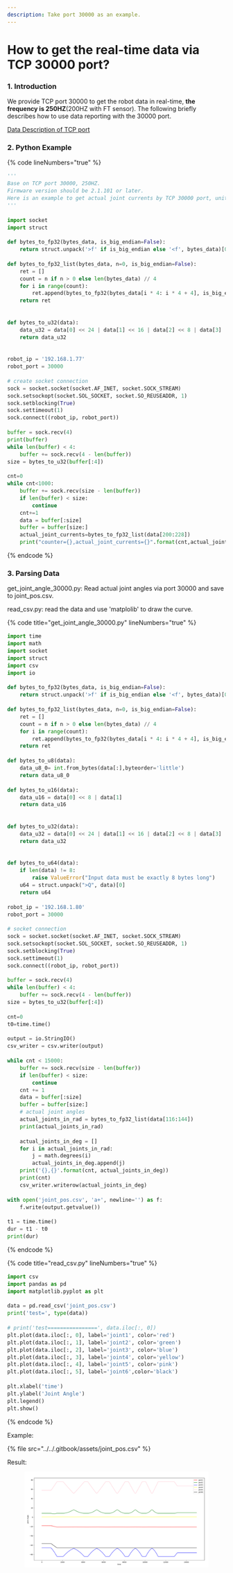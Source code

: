 ```yaml
---
description: Take port 30000 as an example.
---
```


# How to get the real-time data via TCP 30000 port?

### 1. Introduction <a href="#id-1.-introduction" id="id-1.-introduction"></a>

We provide TCP port 30000 to get the robot data in real-time, **the frequency is 250HZ**(200HZ with FT sensor). The following briefly describes how to use data reporting with the 30000 port.

[Data Description of TCP port](data-description-of-tcp-port.md)

### 2. Python Example

{% code lineNumbers="true" %}
```python
'''
Base on TCP port 30000, 250HZ.
Firmware version should be 2.1.101 or later.
Here is an example to get actual joint currents by TCP 30000 port, unit: Ampere.
'''

import socket
import struct

def bytes_to_fp32(bytes_data, is_big_endian=False):
    return struct.unpack('>f' if is_big_endian else '<f', bytes_data)[0]

def bytes_to_fp32_list(bytes_data, n=0, is_big_endian=False):
    ret = []
    count = n if n > 0 else len(bytes_data) // 4
    for i in range(count):
        ret.append(bytes_to_fp32(bytes_data[i * 4: i * 4 + 4], is_big_endian))
    return ret


def bytes_to_u32(data):
    data_u32 = data[0] << 24 | data[1] << 16 | data[2] << 8 | data[3]
    return data_u32


robot_ip = '192.168.1.77'
robot_port = 30000

# create socket connection
sock = socket.socket(socket.AF_INET, socket.SOCK_STREAM)
sock.setsockopt(socket.SOL_SOCKET, socket.SO_REUSEADDR, 1)
sock.setblocking(True)
sock.settimeout(1)
sock.connect((robot_ip, robot_port))

buffer = sock.recv(4)
print(buffer)
while len(buffer) < 4:
    buffer += sock.recv(4 - len(buffer))
size = bytes_to_u32(buffer[:4])

cnt=0
while cnt<1000:
    buffer += sock.recv(size - len(buffer))
    if len(buffer) < size:
        continue
    cnt+=1
    data = buffer[:size]
    buffer = buffer[size:]
    actual_joint_currents=bytes_to_fp32_list(data[200:228])
    print("counter={},actual_joint_currents={}".format(cnt,actual_joint_currents))
```
{% endcode %}

### 3. Parsing Data

get\_joint\_angle\_30000.py:  Read actual joint angles via port 30000 and save to joint\_pos.csv.

read\_csv.py:  read the data and use 'matplolib' to draw the curve.

{% code title="get_joint_angle_30000.py" lineNumbers="true" %}
```python
import time
import math
import socket
import struct
import csv
import io

def bytes_to_fp32(bytes_data, is_big_endian=False):
    return struct.unpack('>f' if is_big_endian else '<f', bytes_data)[0]

def bytes_to_fp32_list(bytes_data, n=0, is_big_endian=False):
    ret = []
    count = n if n > 0 else len(bytes_data) // 4
    for i in range(count):
        ret.append(bytes_to_fp32(bytes_data[i * 4: i * 4 + 4], is_big_endian))
    return ret

def bytes_to_u8(data):
    data_u8_0= int.from_bytes(data[:],byteorder='little')
    return data_u8_0

def bytes_to_u16(data):
    data_u16 = data[0] << 8 | data[1]
    return data_u16


def bytes_to_u32(data):
    data_u32 = data[0] << 24 | data[1] << 16 | data[2] << 8 | data[3]
    return data_u32


def bytes_to_u64(data):
    if len(data) != 8:
        raise ValueError("Input data must be exactly 8 bytes long")
    u64 = struct.unpack(">Q", data)[0]
    return u64

robot_ip = '192.168.1.80'
robot_port = 30000

# socket connection
sock = socket.socket(socket.AF_INET, socket.SOCK_STREAM)
sock.setsockopt(socket.SOL_SOCKET, socket.SO_REUSEADDR, 1)
sock.setblocking(True)
sock.settimeout(1)
sock.connect((robot_ip, robot_port))

buffer = sock.recv(4)
while len(buffer) < 4:
    buffer += sock.recv(4 - len(buffer))
size = bytes_to_u32(buffer[:4])

cnt=0
t0=time.time()

output = io.StringIO()
csv_writer = csv.writer(output)

while cnt < 15000:
    buffer += sock.recv(size - len(buffer))
    if len(buffer) < size:
        continue
    cnt += 1
    data = buffer[:size]
    buffer = buffer[size:]
    # actual joint angles
    actual_joints_in_rad = bytes_to_fp32_list(data[116:144])
    print(actual_joints_in_rad)

    actual_joints_in_deg = []
    for i in actual_joints_in_rad:
        j = math.degrees(i)
        actual_joints_in_deg.append(j)
    print('{},{}'.format(cnt, actual_joints_in_deg))
    print(cnt)
    csv_writer.writerow(actual_joints_in_deg)

with open('joint_pos.csv', 'a+', newline='') as f:
    f.write(output.getvalue())

t1 = time.time()
dur = t1 - t0
print(dur)

```
{% endcode %}

{% code title="read_csv.py" lineNumbers="true" %}
```python
import csv
import pandas as pd
import matplotlib.pyplot as plt

data = pd.read_csv('joint_pos.csv')
print('test=', type(data))

# print('test================', data.iloc[:, 0])
plt.plot(data.iloc[:, 0], label='joint1', color='red')
plt.plot(data.iloc[:, 1], label='joint2', color='green')
plt.plot(data.iloc[:, 2], label='joint3', color='blue')
plt.plot(data.iloc[:, 3], label='joint4', color='yellow')
plt.plot(data.iloc[:, 4], label='joint5', color='pink')
plt.plot(data.iloc[:, 5], label='joint6',color='black')

plt.xlabel('time')
plt.ylabel('Joint Angle')
plt.legend()
plt.show()

```
{% endcode %}



Example:

{% file src="../../.gitbook/assets/joint_pos.csv" %}

Result:

<figure><img src="../../.gitbook/assets/image (59).png" alt=""><figcaption></figcaption></figure>
